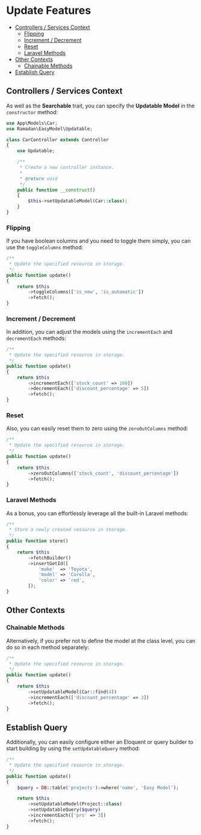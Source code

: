 # Update Features

- [Controllers / Services Context](#controllers--services-context)
  - [Flipping](#flipping)
  - [Increment / Decrement](#increment--decrement)
  - [Reset](#reset)
  - [Laravel Methods](#laravel-methods)
- [Other Contexts](#other-contexts)
  - [Chainable Methods](#chainable-methods)
- [Establish Query](#establish-query)

## Controllers / Services Context

As well as the **Searchable** trait, you can specify the **Updatable Model** in the `constructor` method:

```PHP
use App\Models\Car;
use Ramadan\EasyModel\Updatable;

class CarController extends Controller
{
    use Updatable;

    /**
     * Create a new controller instance.
     *
     * @return void
     */
    public function __construct()
    {
        $this->setUpdatableModel(Car::class);
    }
}
```

### Flipping

If you have boolean columns and you need to toggle them simply, you can use the `toggleColumns` method:

```PHP
/**
 * Update the specified resource in storage.
 */
public function update()
{
    return $this
        ->toggleColumns(['is_new', 'is_automatic'])
        ->fetch();
}
```

### Increment / Decrement

In addition, you can adjust the models using the `incrementEach` and `decrementEach` methods:

```PHP
/**
 * Update the specified resource in storage.
 */
public function update()
{
    return $this
        ->incrementEach(['stock_count' => 100])
        ->decrementEach(['discount_percentage' => 5])
        ->fetch();
}
```

### Reset

Also, you can easily reset them to zero using the `zeroOutColumns` method:

```PHP
/**
 * Update the specified resource in storage.
 */
public function update()
{
    return $this
        ->zeroOutColumns(['stock_count', 'discount_percentage'])
        ->fetch();
}
```

### Laravel Methods

As a bonus, you can effortlessly leverage all the built-in Laravel methods:

```PHP
/**
 * Store a newly created resource in storage.
 */
public function store()
{
    return $this
        ->fetchBuilder()
        ->insertGetId([
            'make'  => 'Toyota',
            'model' => 'Corolla',
            'color' => 'red', 
        ]);
}
```

## Other Contexts

### Chainable Methods

Alternatively, if you prefer not to define the model at the class level, you can do so in each method separately:

```PHP
/**
 * Update the specified resource in storage.
 */
public function update()
{
    return $this
        ->setUpdatableModel(Car::find(4))
        ->incrementEach(['discount_percentage' => 3])
        ->fetch();
}
```

## Establish Query

Additionally, you can easily configure either an Eloquent or query builder to start building by using the `setUpdatableQuery` method:

```PHP
/**
 * Update the specified resource in storage.
 */
public function update()
{
    $query = DB::table('projects')->where('name', 'Easy Model');

    return $this
        ->setUpdatableModel(Project::class)
        ->setUpdatableQuery($query)
        ->incrementEach(['prs' => 3])
        ->fetch();
}
```

